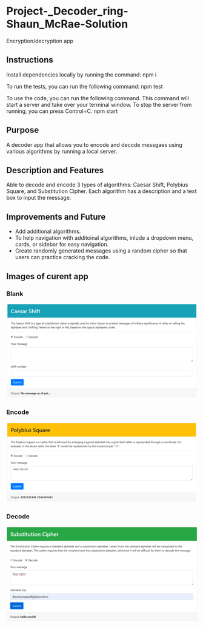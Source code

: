# Project-_Decoder_ring-Shaun_McRae-Solution
Encryption/decryption app

## Instructions
Install dependencies locally by running the command:
npm i

To run the tests, you can run the following command:
npm test

To use the code, you can run the following command. This command will start a server and take over your terminal window. To stop the server from running, you can press Control+C.
npm start

## Purpose
A decoder app that allows you to encode and decode messgaes using various algorithms by running a local server.

## Description and Features
Able to decode and encode 3 types of algorithms: Caesar Shift, Polybius Square, and Substitution Cipher. Each algorithm has a description and a text box to input the message.

## Improvements and Future
- Add additional algorithms.
- To help navigation with additoinal algorithms, inlude a dropdown menu, cards, or sidebar for easy navigation.
- Create randomly generated messages using a random cipher so that users can practice cracking the code.

## Images of curent app
### Blank
![blank](/images/blank.png)

### Encode
![encode](/images/encode.png)

### Decode
![decode](/images/decode.png)
